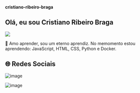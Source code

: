 **cristiano-ribeiro-braga**

## Olá, eu sou Cristiano Ribeiro Braga

[![](https://visitcount.itsvg.in/api?id=cristiano-ubuntu&label=Total%20de%20visualizac%C3%B5es%20do%20meu%20perfil&icon=0&pretty=false)](https://visitcount.itsvg.in)

🌱 Amo aprender, sou um eterno aprendiz. No memomento estou aprendendo:
JavaScript, HTML, CSS, Python e Docker.

## 🌐 Redes Sociais

![image](https://github.com/cristiano-ubuntu/cristiano-ribeiro-braga/assets/40616714/a4dd88e4-07ff-4bb1-b35f-b956f70b5801)

![image](https://github.com/cristiano-ubuntu/cristiano-ribeiro-braga/assets/40616714/bd5a7fa7-e5b8-43fd-95a9-4ea7bfdb24be)


